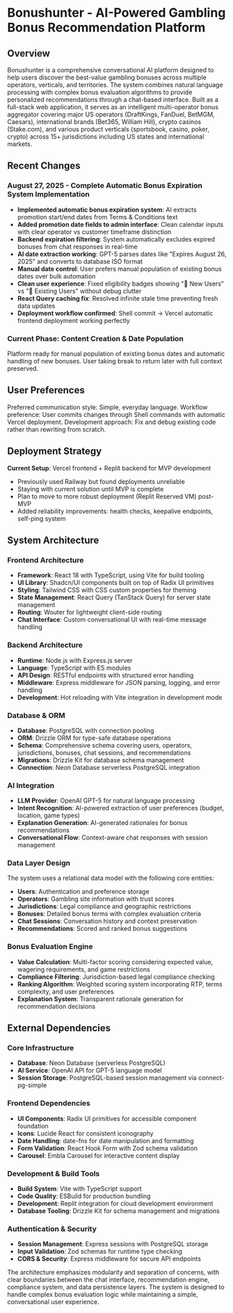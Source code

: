 # Bonushunter - AI-Powered Gambling Bonus Recommendation Platform

## Overview

Bonushunter is a comprehensive conversational AI platform designed to help users discover the best-value gambling bonuses across multiple operators, verticals, and territories. The system combines natural language processing with complex bonus evaluation algorithms to provide personalized recommendations through a chat-based interface. Built as a full-stack web application, it serves as an intelligent multi-operator bonus aggregator covering major US operators (DraftKings, FanDuel, BetMGM, Caesars), international brands (Bet365, William Hill), crypto casinos (Stake.com), and various product verticals (sportsbook, casino, poker, crypto) across 15+ jurisdictions including US states and international markets.

## Recent Changes

### August 27, 2025 - Complete Automatic Bonus Expiration System Implementation
- **Implemented automatic bonus expiration system**: AI extracts promotion start/end dates from Terms & Conditions text
- **Added promotion date fields to admin interface**: Clean calendar inputs with clear operator vs customer timeframe distinction
- **Backend expiration filtering**: System automatically excludes expired bonuses from chat responses in real-time
- **AI date extraction working**: GPT-5 parses dates like "Expires August 26, 2025" and converts to database ISO format
- **Manual date control**: User prefers manual population of existing bonus dates over bulk automation
- **Clean user experience**: Fixed eligibility badges showing "🎁 New Users" vs "👥 Existing Users" without debug clutter
- **React Query caching fix**: Resolved infinite stale time preventing fresh data updates
- **Deployment workflow confirmed**: Shell commit → Vercel automatic frontend deployment working perfectly

### Current Phase: Content Creation & Date Population  
Platform ready for manual population of existing bonus dates and automatic handling of new bonuses. User taking break to return later with full context preserved.

## User Preferences

Preferred communication style: Simple, everyday language.
Workflow preference: User commits changes through Shell commands with automatic Vercel deployment.
Development approach: Fix and debug existing code rather than rewriting from scratch.

## Deployment Strategy

**Current Setup**: Vercel frontend + Replit backend for MVP development
- Previously used Railway but found deployments unreliable
- Staying with current solution until MVP is complete
- Plan to move to more robust deployment (Replit Reserved VM) post-MVP
- Added reliability improvements: health checks, keepalive endpoints, self-ping system

## System Architecture

### Frontend Architecture
- **Framework**: React 18 with TypeScript, using Vite for build tooling
- **UI Library**: Shadcn/UI components built on top of Radix UI primitives
- **Styling**: Tailwind CSS with CSS custom properties for theming
- **State Management**: React Query (TanStack Query) for server state management
- **Routing**: Wouter for lightweight client-side routing
- **Chat Interface**: Custom conversational UI with real-time message handling

### Backend Architecture
- **Runtime**: Node.js with Express.js server
- **Language**: TypeScript with ES modules
- **API Design**: RESTful endpoints with structured error handling
- **Middleware**: Express middleware for JSON parsing, logging, and error handling
- **Development**: Hot reloading with Vite integration in development mode

### Database & ORM
- **Database**: PostgreSQL with connection pooling
- **ORM**: Drizzle ORM for type-safe database operations
- **Schema**: Comprehensive schema covering users, operators, jurisdictions, bonuses, chat sessions, and recommendations
- **Migrations**: Drizzle Kit for database schema management
- **Connection**: Neon Database serverless PostgreSQL integration

### AI Integration
- **LLM Provider**: OpenAI GPT-5 for natural language processing
- **Intent Recognition**: AI-powered extraction of user preferences (budget, location, game types)
- **Explanation Generation**: AI-generated rationales for bonus recommendations
- **Conversational Flow**: Context-aware chat responses with session management

### Data Layer Design
The system uses a relational data model with the following core entities:
- **Users**: Authentication and preference storage
- **Operators**: Gambling site information with trust scores
- **Jurisdictions**: Legal compliance and geographic restrictions
- **Bonuses**: Detailed bonus terms with complex evaluation criteria
- **Chat Sessions**: Conversation history and context preservation
- **Recommendations**: Scored and ranked bonus suggestions

### Bonus Evaluation Engine
- **Value Calculation**: Multi-factor scoring considering expected value, wagering requirements, and game restrictions
- **Compliance Filtering**: Jurisdiction-based legal compliance checking
- **Ranking Algorithm**: Weighted scoring system incorporating RTP, terms complexity, and user preferences
- **Explanation System**: Transparent rationale generation for recommendation decisions

## External Dependencies

### Core Infrastructure
- **Database**: Neon Database (serverless PostgreSQL)
- **AI Service**: OpenAI API for GPT-5 language model
- **Session Storage**: PostgreSQL-based session management via connect-pg-simple

### Frontend Dependencies
- **UI Components**: Radix UI primitives for accessible component foundation
- **Icons**: Lucide React for consistent iconography
- **Date Handling**: date-fns for date manipulation and formatting
- **Form Validation**: React Hook Form with Zod schema validation
- **Carousel**: Embla Carousel for interactive content display

### Development & Build Tools
- **Build System**: Vite with TypeScript support
- **Code Quality**: ESBuild for production bundling
- **Development**: Replit integration for cloud development environment
- **Database Tooling**: Drizzle Kit for schema management and migrations

### Authentication & Security
- **Session Management**: Express sessions with PostgreSQL storage
- **Input Validation**: Zod schemas for runtime type checking
- **CORS & Security**: Express middleware for secure API endpoints

The architecture emphasizes modularity and separation of concerns, with clear boundaries between the chat interface, recommendation engine, compliance system, and data persistence layers. The system is designed to handle complex bonus evaluation logic while maintaining a simple, conversational user experience.